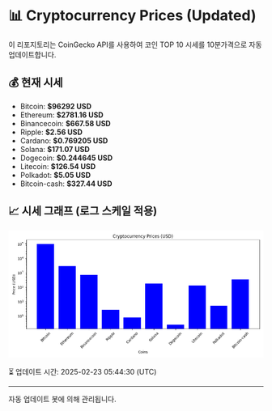 
# 📊 Cryptocurrency Prices (Updated)

이 리포지토리는 CoinGecko API를 사용하여 코인 TOP 10 시세를 10분가격으로 자동 업데이트합니다.

## 💰 현재 시세
- Bitcoin: **$96292 USD**
- Ethereum: **$2781.16 USD**
- Binancecoin: **$667.58 USD**
- Ripple: **$2.56 USD**
- Cardano: **$0.769205 USD**
- Solana: **$171.07 USD**
- Dogecoin: **$0.244645 USD**
- Litecoin: **$126.54 USD**
- Polkadot: **$5.05 USD**
- Bitcoin-cash: **$327.44 USD**

## 📈 시세 그래프 (로그 스케일 적용)
![Crypto Prices](crypto_prices.png)

⏳ 업데이트 시간: 2025-02-23 05:44:30 (UTC)

---
자동 업데이트 봇에 의해 관리됩니다.
